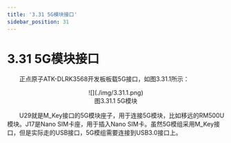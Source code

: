 ```yaml
---
title: '3.31 5G模块接口'
sidebar_position: 31
---
```


# 3.31 5G模块接口

&emsp;&emsp;正点原子ATK-DLRK3568开发板板载5G接口，如图3.31.1所示：

<center>
![](./img/3.31.1.png)<br />
图3.31.1 5G模块
</center>

&emsp;&emsp;U29就是M_Key接口的5G模块座子，用于连接5G模块，比如移远的RM500U模块。J17是Nano SIM卡座，用于插入Nano SIM卡。虽然5G模组采用M_Key接口，但是实际走的USB接口，5G模组需要连接到USB3.0接口上。
